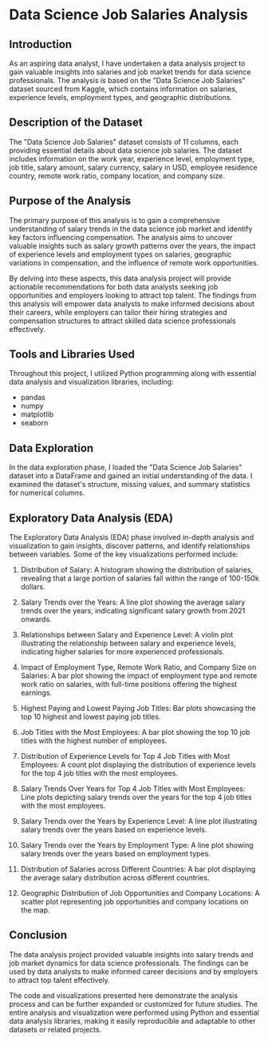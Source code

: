 # Data Science Job Salaries Analysis

## Introduction

As an aspiring data analyst, I have undertaken a data analysis project to gain valuable insights into salaries and job market trends for data science professionals. The analysis is based on the "Data Science Job Salaries" dataset sourced from Kaggle, which contains information on salaries, experience levels, employment types, and geographic distributions.

## Description of the Dataset

The "Data Science Job Salaries" dataset consists of 11 columns, each providing essential details about data science job salaries. The dataset includes information on the work year, experience level, employment type, job title, salary amount, salary currency, salary in USD, employee residence country, remote work ratio, company location, and company size.

## Purpose of the Analysis

The primary purpose of this analysis is to gain a comprehensive understanding of salary trends in the data science job market and identify key factors influencing compensation. The analysis aims to uncover valuable insights such as salary growth patterns over the years, the impact of experience levels and employment types on salaries, geographic variations in compensation, and the influence of remote work opportunities.

By delving into these aspects, this data analysis project will provide actionable recommendations for both data analysts seeking job opportunities and employers looking to attract top talent. The findings from this analysis will empower data analysts to make informed decisions about their careers, while employers can tailor their hiring strategies and compensation structures to attract skilled data science professionals effectively.

## Tools and Libraries Used

Throughout this project, I utilized Python programming along with essential data analysis and visualization libraries, including:

- pandas
- numpy
- matplotlib
- seaborn

## Data Exploration

In the data exploration phase, I loaded the "Data Science Job Salaries" dataset into a DataFrame and gained an initial understanding of the data. I examined the dataset's structure, missing values, and summary statistics for numerical columns.

## Exploratory Data Analysis (EDA)

The Exploratory Data Analysis (EDA) phase involved in-depth analysis and visualization to gain insights, discover patterns, and identify relationships between variables. Some of the key visualizations performed include:

1. Distribution of Salary: A histogram showing the distribution of salaries, revealing that a large portion of salaries fall within the range of 100-150k dollars.

2. Salary Trends over the Years: A line plot showing the average salary trends over the years, indicating significant salary growth from 2021 onwards.

3. Relationships between Salary and Experience Level: A violin plot illustrating the relationship between salary and experience levels, indicating higher salaries for more experienced professionals.

4. Impact of Employment Type, Remote Work Ratio, and Company Size on Salaries: A bar plot showing the impact of employment type and remote work ratio on salaries, with full-time positions offering the highest earnings.

5. Highest Paying and Lowest Paying Job Titles: Bar plots showcasing the top 10 highest and lowest paying job titles.

6. Job Titles with the Most Employees: A bar plot showing the top 10 job titles with the highest number of employees.

7. Distribution of Experience Levels for Top 4 Job Titles with Most Employees: A count plot displaying the distribution of experience levels for the top 4 job titles with the most employees.

8. Salary Trends Over Years for Top 4 Job Titles with Most Employees: Line plots depicting salary trends over the years for the top 4 job titles with the most employees.

9. Salary Trends over the Years by Experience Level: A line plot illustrating salary trends over the years based on experience levels.

10. Salary Trends over the Years by Employment Type: A line plot showing salary trends over the years based on employment types.

11. Distribution of Salaries across Different Countries: A bar plot displaying the average salary distribution across different countries.

12. Geographic Distribution of Job Opportunities and Company Locations: A scatter plot representing job opportunities and company locations on the map.

## Conclusion

The data analysis project provided valuable insights into salary trends and job market dynamics for data science professionals. The findings can be used by data analysts to make informed career decisions and by employers to attract top talent effectively.

The code and visualizations presented here demonstrate the analysis process and can be further expanded or customized for future studies. The entire analysis and visualization were performed using Python and essential data analysis libraries, making it easily reproducible and adaptable to other datasets or related projects.
